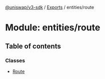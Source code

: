 [@uniswap/v3-sdk](../README.md) / [Exports](../modules.md) / entities/route

# Module: entities/route

## Table of contents

### Classes

- [Route](../classes/entities_route.route.md)
